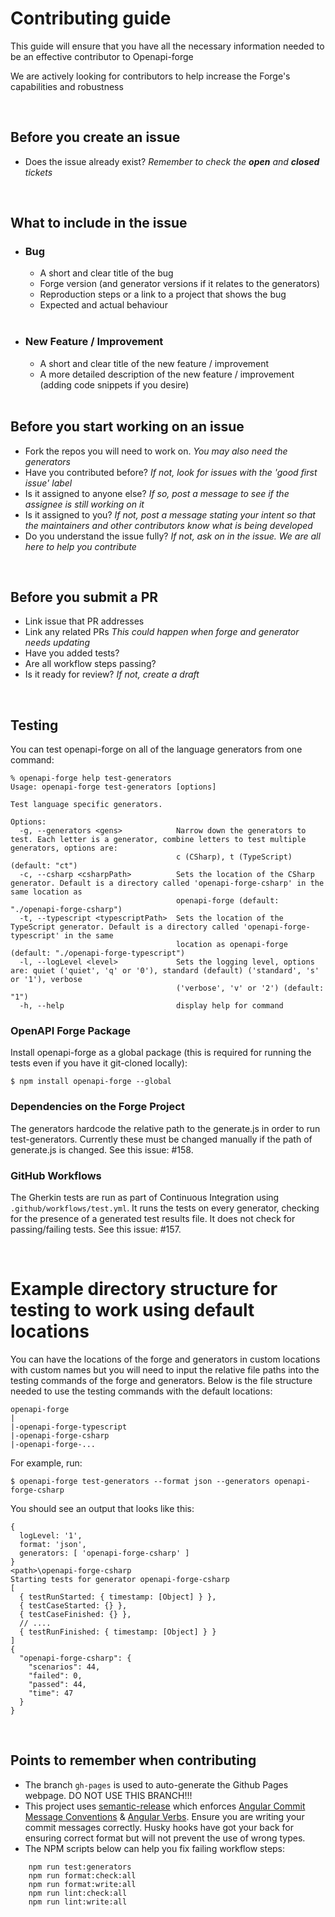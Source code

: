 # Contributing guide

This guide will ensure that you have all the necessary information needed to be an effective contributor to Openapi-forge

We are actively looking for contributors to help increase the Forge's capabilities and robustness

<br>

## Before you create an issue

- Does the issue already exist? _Remember to check the **open** and **closed** tickets_

<br>

## What to include in the issue

- ### Bug

  - A short and clear title of the bug
  - Forge version (and generator versions if it relates to the generators)
  - Reproduction steps or a link to a project that shows the bug
  - Expected and actual behaviour<br><br>

- ### New Feature / Improvement
  - A short and clear title of the new feature / improvement
  - A more detailed description of the new feature / improvement (adding code snippets if you desire)<br><br>

## Before you start working on an issue

- Fork the repos you will need to work on. _You may also need the generators_
- Have you contributed before? _If not, look for issues with the 'good first issue' label_
- Is it assigned to anyone else? _If so, post a message to see if the assignee is still working on it_
- Is it assigned to you? _If not, post a message stating your intent so that the maintainers and other contributors know what is being developed_
- Do you understand the issue fully? _If not, ask on in the issue. We are all here to help you contribute_

<br>

## Before you submit a PR

- Link issue that PR addresses
- Link any related PRs _This could happen when forge and generator needs updating_
- Have you added tests?
- Are all workflow steps passing?
- Is it ready for review? _If not, create a draft_

<br>

## Testing

You can test openapi-forge on all of the language generators from one command:

```
% openapi-forge help test-generators
Usage: openapi-forge test-generators [options]

Test language specific generators.

Options:
  -g, --generators <gens>            Narrow down the generators to test. Each letter is a generator, combine letters to test multiple generators, options are:
                                     c (CSharp), t (TypeScript) (default: "ct")
  -c, --csharp <csharpPath>          Sets the location of the CSharp generator. Default is a directory called 'openapi-forge-csharp' in the same location as
                                     openapi-forge (default: "./openapi-forge-csharp")
  -t, --typescript <typescriptPath>  Sets the location of the TypeScript generator. Default is a directory called 'openapi-forge-typescript' in the same
                                     location as openapi-forge (default: "./openapi-forge-typescript")
  -l, --logLevel <level>             Sets the logging level, options are: quiet ('quiet', 'q' or '0'), standard (default) ('standard', 's' or '1'), verbose
                                     ('verbose', 'v' or '2') (default: "1")
  -h, --help                         display help for command
```

### OpenAPI Forge Package

Install openapi-forge as a global package (this is required for running the tests even if you have it git-cloned locally):

```
$ npm install openapi-forge --global
```

### Dependencies on the Forge Project

The generators hardcode the relative path to the generate.js in order to run test-generators. Currently these must be changed manually if the path of generate.js is changed. See this issue: #158.

### GitHub Workflows

The Gherkin tests are run as part of Continuous Integration using `.github/workflows/test.yml`. It runs the tests on every generator, checking for the presence of a generated test results file. It does not check for passing/failing tests. See this issue: #157.

<br>

# Example directory structure for testing to work using default locations

You can have the locations of the forge and generators in custom locations with custom names but you will need to input the relative file paths into the testing commands of the forge and generators.
Below is the file structure needed to use the testing commands with the default locations:

```
openapi-forge
|
|-openapi-forge-typescript
|-openapi-forge-csharp
|-openapi-forge-...
```

For example, run:

```
$ openapi-forge test-generators --format json --generators openapi-forge-csharp
```

You should see an output that looks like this:

```
{
  logLevel: '1',
  format: 'json',
  generators: [ 'openapi-forge-csharp' ]
}
<path>\openapi-forge-csharp
Starting tests for generator openapi-forge-csharp
[
  { testRunStarted: { timestamp: [Object] } },
  { testCaseStarted: {} },
  { testCaseFinished: {} },
  // ....
  { testRunFinished: { timestamp: [Object] } }
]
{
  "openapi-forge-csharp": {
    "scenarios": 44,
    "failed": 0,
    "passed": 44,
    "time": 47
  }
}

```

<br>

## Points to remember when contributing

- The branch `gh-pages` is used to auto-generate the Github Pages webpage. DO NOT USE THIS BRANCH!!!
- This project uses [semantic-release](https://semantic-release.gitbook.io/semantic-release/) which enforces [Angular Commit Message Conventions](https://github.com/angular/angular/blob/main/CONTRIBUTING.md#-commit-message-format) & [Angular Verbs](https://www.conventionalcommits.org/en/v1.0.0-beta.4/). Ensure you are writing your commit messages correctly. Husky hooks have got your back for ensuring correct format but will not prevent the use of wrong types.
- The NPM scripts below can help you fix failing workflow steps:

```
    npm run test:generators
    npm run format:check:all
    npm run format:write:all
    npm run lint:check:all
    npm run lint:write:all
```
